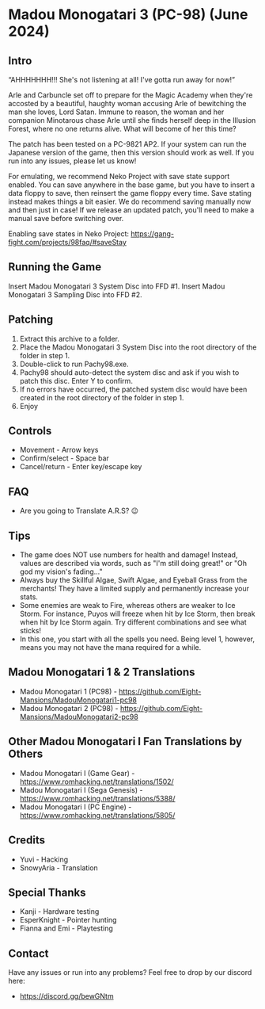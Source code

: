 # Madou Monogatari 3 (PC-98) (June 2024) #

## Intro ##
“AHHHHHHH!!! She's not listening at all! I've gotta run away for now!”

Arle and Carbuncle set off to prepare for the Magic Academy when they're accosted by a beautiful, haughty woman accusing Arle of bewitching the man she loves, Lord Satan. Immune to reason, the woman and her companion Minotarous chase Arle until she finds herself deep in the Illusion Forest, where no one returns alive. What will become of her this time?

The patch has been tested on a PC-9821 AP2.
If your system can run the Japanese version of the game, then this version
should work as well. If you run into any issues, please let us know!

For emulating, we recommend Neko Project with save state support enabled.
You can save anywhere in the base game, but you have to insert a data floppy
to save, then reinsert the game floppy every time. Save stating instead
makes things a bit easier. We do recommend saving manually now and then
just in case! If we release an updated patch, you'll need to make a manual
save before switching over.

Enabling save states in Neko Project:
https://gang-fight.com/projects/98faq/#saveStay

## Running the Game ##
Insert Madou Monogatari 3 System   Disc into FFD #1.
Insert Madou Monogatari 3 Sampling Disc into FFD #2.

## Patching ##
1. Extract this archive to a folder.
2. Place the Madou Monogatari 3 System Disc into the root directory of the folder in step 1.
3. Double-click to run Pachy98.exe.
4. Pachy98 should auto-detect the system disc and ask if you wish to patch this disc. Enter Y to confirm.
5. If no errors have occurred, the patched system disc would have been created in the root directory of the folder in step 1.
6. Enjoy

## Controls ##
- Movement - Arrow keys
- Confirm/select - Space bar
- Cancel/return - Enter key/escape key

## FAQ ##
- Are you going to Translate A.R.S?
😉

## Tips ##
- The game does NOT use numbers for health and damage! Instead, values are
  described via words, such as "I'm still doing great!" or
  "Oh god my vision's fading..."
- Always buy the Skillful Algae, Swift Algae, and Eyeball Grass from the merchants!
  They have a limited supply and permanently increase your stats.
- Some enemies are weak to Fire, whereas others are weaker to Ice Storm.
  For instance, Puyos will freeze when hit by Ice Storm, then break when hit by
  Ice Storm again. Try different combinations and see what sticks!
- In this one, you start with all the spells you need. Being level 1, however,
  means you may not have the mana required for a while.
  
## Madou Monogatari 1 & 2 Translations ##
- Madou Monogatari 1 (PC98) - https://github.com/Eight-Mansions/MadouMonogatari1-pc98
- Madou Monogatari 2 (PC98) - https://github.com/Eight-Mansions/MadouMonogatari2-pc98

## Other Madou Monogatari I Fan Translations by Others ##
- Madou Monogatari I (Game Gear) -    https://www.romhacking.net/translations/1502/
- Madou Monogatari I (Sega Genesis) - https://www.romhacking.net/translations/5388/
- Madou Monogatari I (PC Engine) -    https://www.romhacking.net/translations/5805/

## Credits ##
- Yuvi - Hacking
- SnowyAria - Translation

## Special Thanks ##
- Kanji - Hardware testing
- EsperKnight - Pointer hunting
- Fianna and Emi - Playtesting

## Contact ##
Have any issues or run into any problems? Feel free to drop by our discord here:
*  https://discord.gg/bewGNtm
